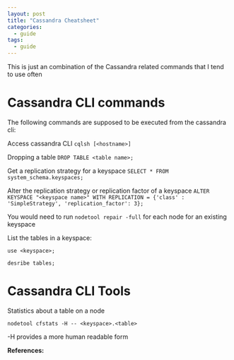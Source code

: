 ```yaml
---
layout: post
title: "Cassandra Cheatsheet"
categories:
  - guide
tags:
  - guide
---
```

This is just an combination of the Cassandra related commands that I tend to use often

# Cassandra CLI commands
The following commands are supposed to be executed from the cassandra cli:

Access cassandra CLI
`cqlsh [<hostname>]`

Dropping a table
`DROP TABLE <table name>;`

Get a replication strategy for a keyspace
`SELECT * FROM system_schema.keyspaces;`

Alter the replication strategy or replication factor of a keyspace
`ALTER KEYSPACE "<keyspace name>" WITH REPLICATION =
  {'class' : 'SimpleStrategy', 'replication_factor': 3};`

You would need to run `nodetool repair -full` for each node for an existing keyspace

List the tables in a keyspace:

`use <keyspace>;`

`desribe tables;`


# Cassandra CLI Tools
Statistics about a table on a node

`nodetool cfstats -H -- <keyspace>.<table>`

-H provides a more human readable form

**References:**
